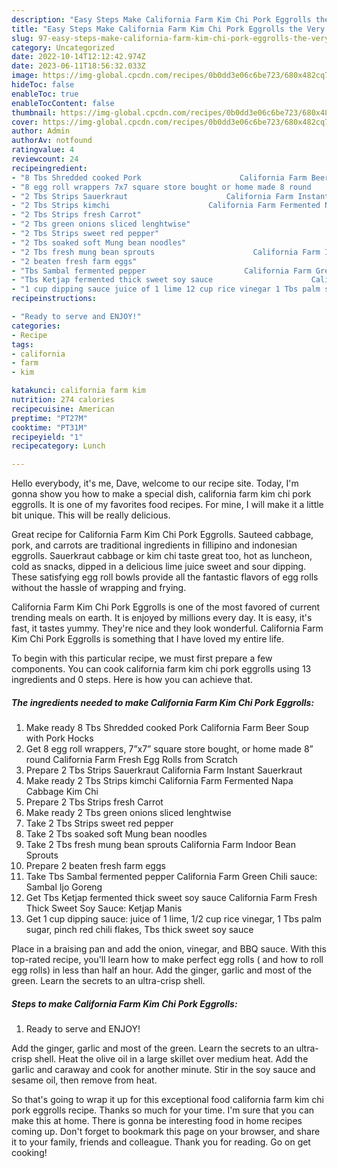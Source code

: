 ```yaml
---
description: "Easy Steps Make California Farm Kim Chi Pork Eggrolls the Very Delicious"
title: "Easy Steps Make California Farm Kim Chi Pork Eggrolls the Very Delicious"
slug: 97-easy-steps-make-california-farm-kim-chi-pork-eggrolls-the-very-delicious
category: Uncategorized
date: 2022-10-14T12:12:42.974Z
date: 2023-06-11T18:56:32.033Z
image: https://img-global.cpcdn.com/recipes/0b0dd3e06c6be723/680x482cq70/california-farm-kim-chi-pork-eggrolls-recipe-main-photo.jpg
hideToc: false
enableToc: true
enableTocContent: false
thumbnail: https://img-global.cpcdn.com/recipes/0b0dd3e06c6be723/680x482cq70/california-farm-kim-chi-pork-eggrolls-recipe-main-photo.jpg
cover: https://img-global.cpcdn.com/recipes/0b0dd3e06c6be723/680x482cq70/california-farm-kim-chi-pork-eggrolls-recipe-main-photo.jpg
author: Admin
authorAv: notfound
ratingvalue: 4
reviewcount: 24
recipeingredient:
- "8 Tbs Shredded cooked Pork                      California Farm Beer Soup with Pork Hocks"
- "8 egg roll wrappers 7x7 square store bought or home made 8 round                      California Farm Fresh Egg Rolls from Scratch"
- "2 Tbs Strips Sauerkraut                      California Farm Instant Sauerkraut"
- "2 Tbs Strips kimchi                      California Farm Fermented Napa Cabbage Kim Chi"
- "2 Tbs Strips fresh Carrot"
- "2 Tbs green onions sliced lenghtwise"
- "2 Tbs Strips sweet red pepper"
- "2 Tbs soaked soft Mung bean noodles"
- "2 Tbs fresh mung bean sprouts                      California Farm Indoor Bean Sprouts"
- "2 beaten fresh farm eggs"
- "Tbs Sambal fermented pepper                      California Farm Green Chili sauce Sambal Ijo Goreng"
- "Tbs Ketjap fermented thick sweet soy sauce                      California Farm Fresh Thick Sweet Soy Sauce Ketjap Manis"
- "1 cup dipping sauce juice of 1 lime 12 cup rice vinegar 1 Tbs palm sugar pinch red chili flakes Tbs thick sweet soy sauce"
recipeinstructions:

- "Ready to serve and ENJOY!"
categories:
- Recipe
tags:
- california
- farm
- kim

katakunci: california farm kim 
nutrition: 274 calories
recipecuisine: American
preptime: "PT27M"
cooktime: "PT31M"
recipeyield: "1"
recipecategory: Lunch

---
```



Hello everybody, it's me, Dave, welcome to our recipe site. Today, I'm gonna show you how to make a special dish, california farm kim chi pork eggrolls. It is one of my favorites food recipes. For mine, I will make it a little bit unique. This will be really delicious.

Great recipe for California Farm Kim Chi Pork Eggrolls. Sauteed cabbage, pork, and carrots are traditional ingredients in fillipino and indonesian eggrolls. Sauerkraut cabbage or kim chi taste great too, hot as luncheon, cold as snacks, dipped in a delicious lime juice sweet and sour dipping. These satisfying egg roll bowls provide all the fantastic flavors of egg rolls without the hassle of wrapping and frying.

California Farm Kim Chi Pork Eggrolls is one of the most favored of current trending meals on earth. It is enjoyed by millions every day. It is easy, it's fast, it tastes yummy. They're nice and they look wonderful. California Farm Kim Chi Pork Eggrolls is something that I have loved my entire life.


To begin with this particular recipe, we must first prepare a few components. You can cook california farm kim chi pork eggrolls using 13 ingredients and 0 steps. Here is how you can achieve that.

<!--inarticleads1-->

##### The ingredients needed to make California Farm Kim Chi Pork Eggrolls:

1. Make ready 8 Tbs Shredded cooked Pork                      California Farm Beer Soup with Pork Hocks
1. Get 8 egg roll wrappers, 7”x7” square store bought, or home made 8” round                      California Farm Fresh Egg Rolls from Scratch
1. Prepare 2 Tbs Strips Sauerkraut                      California Farm Instant Sauerkraut
1. Make ready 2 Tbs Strips kimchi                      California Farm Fermented Napa Cabbage Kim Chi
1. Prepare 2 Tbs Strips fresh Carrot
1. Make ready 2 Tbs green onions sliced lenghtwise
1. Take 2 Tbs Strips sweet red pepper
1. Take 2 Tbs soaked soft Mung bean noodles
1. Take 2 Tbs fresh mung bean sprouts                      California Farm Indoor Bean Sprouts
1. Prepare 2 beaten fresh farm eggs
1. Take Tbs Sambal fermented pepper                      California Farm Green Chili sauce: Sambal Ijo Goreng
1. Get Tbs Ketjap fermented thick sweet soy sauce                      California Farm Fresh Thick Sweet Soy Sauce: Ketjap Manis
1. Get 1 cup dipping sauce: juice of 1 lime, 1/2 cup rice vinegar, 1 Tbs palm sugar, pinch red chili flakes, Tbs thick sweet soy sauce


Place in a braising pan and add the onion, vinegar, and BBQ sauce. With this top-rated recipe, you&#39;ll learn how to make perfect egg rolls ( and how to roll egg rolls) in less than half an hour. Add the ginger, garlic and most of the green. Learn the secrets to an ultra-crisp shell. 

<!--inarticleads2-->

##### Steps to make California Farm Kim Chi Pork Eggrolls:


1. Ready to serve and ENJOY!

Add the ginger, garlic and most of the green. Learn the secrets to an ultra-crisp shell. Heat the olive oil in a large skillet over medium heat. Add the garlic and caraway and cook for another minute. Stir in the soy sauce and sesame oil, then remove from heat. 

So that's going to wrap it up for this exceptional food california farm kim chi pork eggrolls recipe. Thanks so much for your time. I'm sure that you can make this at home. There is gonna be interesting food in home recipes coming up. Don't forget to bookmark this page on your browser, and share it to your family, friends and colleague. Thank you for reading. Go on get cooking!
